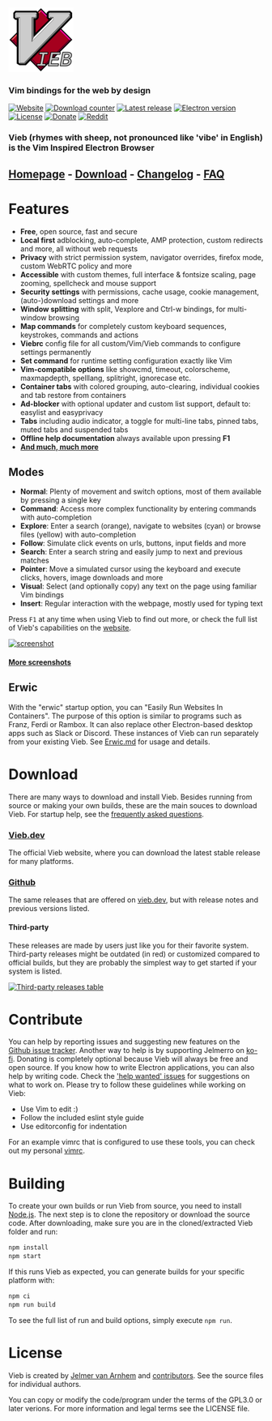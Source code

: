 ![icon](app/img/icons/128x128.png)

### Vim bindings for the web by design

[![Website](https://img.shields.io/static/v1?label=website&message=vieb.dev&color=f5002e&style=flat-square)](https://vieb.dev)
[![Download counter](https://img.shields.io/github/downloads/Jelmerro/Vieb/total?style=flat-square)](https://github.com/Jelmerro/Vieb/releases)
[![Latest release](https://img.shields.io/github/v/release/Jelmerro/Vieb?sort=semver&style=flat-square)](https://github.com/Jelmerro/Vieb/releases/latest)
[![Electron version](https://img.shields.io/github/package-json/dependency-version/Jelmerro/Vieb/dev/electron?style=flat-square)](https://github.com/electron/electron)
[![License](https://img.shields.io/badge/license-GPL--3.0_or_later-orange?style=flat-square)](https://github.com/Jelmerro/Vieb/blob/master/LICENSE)
[![Donate](https://img.shields.io/static/v1?label=ko-fi&message=donate&color=red&logo=ko-fi&style=flat-square)](https://ko-fi.com/Jelmerro)
[![Reddit](https://img.shields.io/reddit/subreddit-subscribers/vieb?style=social)](https://reddit.com/r/vieb)

### Vieb (rhymes with sheep, not pronounced like 'vibe' in English) is the Vim Inspired Electron Browser

## [Homepage](https://vieb.dev/) - [Download](https://vieb.dev/download) - [Changelog](CHANGELOG.md) - [FAQ](FAQ.md)

# Features

- __Free__, open source, fast and secure
- __Local first__ adblocking, auto-complete, AMP protection, custom redirects and more, all without web requests
- __Privacy__ with strict permission system, navigator overrides, firefox mode, custom WebRTC policy and more
- __Accessible__ with custom themes, full interface & fontsize scaling, page zooming, spellcheck and mouse support
- __Security settings__ with permissions, cache usage, cookie management, (auto-)download settings and more
- __Window splitting__ with split, Vexplore and Ctrl-w bindings, for multi-window browsing
- __Map commands__ for completely custom keyboard sequences, keystrokes, commands and actions
- __Viebrc__ config file for all custom/Vim/Vieb commands to configure settings permanently
- __Set command__ for runtime setting configuration exactly like Vim
- __Vim-compatible options__ like showcmd, timeout, colorscheme, maxmapdepth, spelllang, splitright, ignorecase etc.
- __Container tabs__ with colored grouping, auto-clearing, individual cookies and tab restore from containers
- __Ad-blocker__ with optional updater and custom list support, default to: easylist and easyprivacy
- __Tabs__ including audio indicator, a toggle for multi-line tabs, pinned tabs, muted tabs and suspended tabs
- __Offline help documentation__ always available upon pressing __F1__
- __[And much, much more](https://vieb.dev/features)__

## Modes

- __Normal__: Plenty of movement and switch options, most of them available by pressing a single key
- __Command__: Access more complex functionality by entering commands with auto-completion
- __Explore__: Enter a search (orange), navigate to websites (cyan) or browse files (yellow) with auto-completion
- __Follow__: Simulate click events on urls, buttons, input fields and more
- __Search__: Enter a search string and easily jump to next and previous matches
- __Pointer__: Move a simulated cursor using the keyboard and execute clicks, hovers, image downloads and more
- __Visual__: Select (and optionally copy) any text on the page using familiar Vim bindings
- __Insert__: Regular interaction with the webpage, mostly used for typing text

Press `F1` at any time when using Vieb to find out more,
or check the full list of Vieb's capabilities on the [website](https://vieb.dev/features).

[![screenshot](https://vieb.dev/img/1.png)](https://vieb.dev/screenshots)

#### [More screenshots](https://vieb.dev/screenshots)

## Erwic

With the "erwic" startup option, you can "Easily Run Websites In Containers".
The purpose of this option is similar to programs such as Franz, Ferdi or Rambox.
It can also replace other Electron-based desktop apps such as Slack or Discord.
These instances of Vieb can run separately from your existing Vieb.
See [Erwic.md](Erwic.md) for usage and details.

# Download

There are many ways to download and install Vieb.
Besides running from source or making your own builds,
these are the main souces to download Vieb.
For startup help, see the [frequently asked questions](FAQ.md).

### [Vieb.dev](https://vieb.dev/download)

The official Vieb website, where you can download the latest stable release for many platforms.

### [Github](https://github.com/Jelmerro/Vieb/releases)

The same releases that are offered on [vieb.dev](https://vieb.dev/download),
but with release notes and previous versions listed.

#### Third-party

These releases are made by users just like you for their favorite system.
Third-party releases might be outdated (in red) or customized compared to official builds,
but they are probably the simplest way to get started if your system is listed.

[![Third-party releases table](https://repology.org/badge/vertical-allrepos/vieb.svg?minversion=4.3.0)](https://repology.org/project/vieb/versions)

# Contribute

You can help by reporting issues and suggesting new features on the [Github issue tracker](https://github.com/Jelmerro/Vieb/issues).
Another way to help is by supporting Jelmerro on [ko-fi](https://ko-fi.com/Jelmerro).
Donating is completely optional because Vieb will always be free and open source.
If you know how to write Electron applications, you can also help by writing code.
Check the ['help wanted' issues](https://github.com/Jelmerro/Vieb/issues?q=is%3Aissue+is%3Aopen+label%3A"help+wanted") for suggestions on what to work on.
Please try to follow these guidelines while working on Vieb:

- Use Vim to edit :)
- Follow the included eslint style guide
- Use editorconfig for indentation

For an example vimrc that is configured to use these tools, you can check out my personal [vimrc](https://github.com/Jelmerro/vimrc).

# Building

To create your own builds or run Vieb from source, you need to install [Node.js](https://nodejs.org).
The next step is to clone the repository or download the source code.
After downloading, make sure you are in the cloned/extracted Vieb folder and run:

```bash
npm install
npm start
```

If this runs Vieb as expected, you can generate builds for your specific platform with:

```bash
npm ci
npm run build
```

To see the full list of run and build options, simply execute `npm run`.

# License

Vieb is created by [Jelmer van Arnhem](https://github.com/Jelmerro) and [contributors](https://github.com/Jelmerro/Vieb/graphs/contributors).
See the source files for individual authors.

You can copy or modify the code/program under the terms of the GPL3.0 or later verions.
For more information and legal terms see the LICENSE file.
